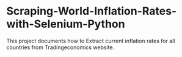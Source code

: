 # Scraping-World-Inflation-Rates-with-Selenium-Python
This project documents  how to Extract current inflation rates for all countries  from Tradingeconomics website. 
